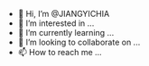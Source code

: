 - 👋 Hi, I’m @JIANGYICHIA
- 👀 I’m interested in ...
- 🌱 I’m currently learning ...
- 💞️ I’m looking to collaborate on ...
- 📫 How to reach me ...

<!---
JIANGYICHIA/JIANGYICHIA is a ✨ special ✨ repository because its `README.md` (this file) appears on your GitHub profile.
You can click the Preview link to take a look at your changes.
--->
